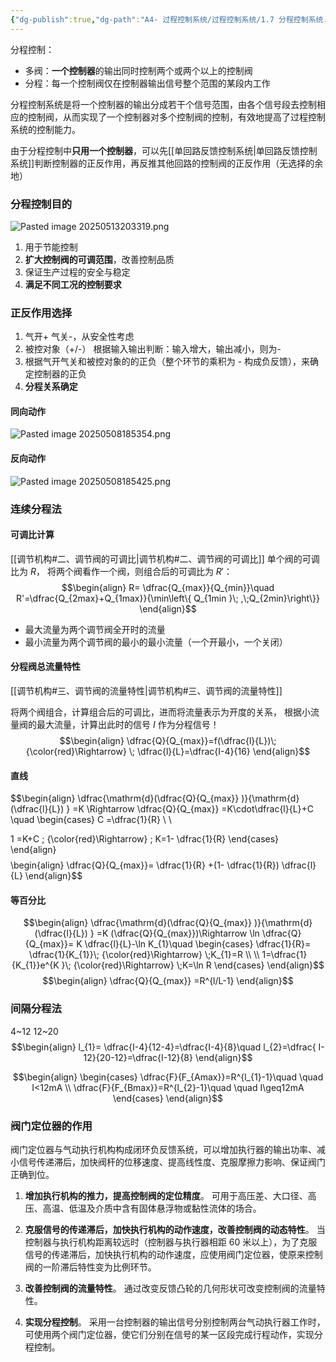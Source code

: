 ```yaml
---
{"dg-publish":true,"dg-path":"A4- 过程控制系统/过程控制系统/1.7 分程控制系统.md","permalink":"/A4- 过程控制系统/过程控制系统/1.7 分程控制系统/","dgPassFrontmatter":true,"noteIcon":"","created":"2025-04-14T09:45:53.000+08:00","updated":"2025-08-02T10:36:28.539+08:00"}
---
```



分程控制：
- 多阀：**一个控制器**的输出同时控制两个或两个以上的控制阀
- 分程：每一个控制阀仅在控制器输出信号整个范围的某段内工作

分程控制系统是将一个控制器的输出分成若干个信号范围，由各个信号段去控制相应的控制阀，从而实现了一个控制器对多个控制阀的控制，有效地提高了过程控制系统的控制能力。

由于分程控制中**只用一个控制器**，可以先[[单回路反馈控制系统\|单回路反馈控制系统]]判断控制器的正反作用，再反推其他回路的控制阀的正反作用（无选择的余地）

### 分程控制目的
![Pasted image 20250513203319.png](/img/user/Photo%20Resources/Pasted%20image%2020250513203319.png)

1. 用于节能控制
2. **扩大控制阀的可调范围**，改善控制品质
3. 保证生产过程的安全与稳定
4. **满足不同工况的控制要求**

### 正反作用选择
1. 气开+ 气关-，从安全性考虑
2. 被控对象（+/-）    根据输入输出判断：输入增大，输出减小，则为- 
3. 根据气开气关和被控对象的的正负（整个环节的乘积为 -  构成负反馈），来确定控制器的正负
4. **分程关系确定**


#### 同向动作
![Pasted image 20250508185354.png](/img/user/Photo%20Resources/Pasted%20image%2020250508185354.png)

#### 反向动作
![Pasted image 20250508185425.png](/img/user/Photo%20Resources/Pasted%20image%2020250508185425.png)


### 连续分程法
#### 可调比计算
[[调节机构#二、调节阀的可调比\|调节机构#二、调节阀的可调比]]
单个阀的可调比为 $R$， 将两个阀看作一个阀，则组合后的可调比为 $R'$：
$$\begin{align}
R= \dfrac{Q_{max}}{Q_{min}}\quad  R'=\dfrac{Q_{2max}+Q_{1max}}{\min\left\{ Q_{1min }\; ,\;Q_{2min}\right\}}
\end{align}$$

- 最大流量为两个调节阀全开时的流量
- 最小流量为两个调节阀的最小的最小流量（一个开最小，一个关闭）

#### 分程阀总流量特性
[[调节机构#三、调节阀的流量特性\|调节机构#三、调节阀的流量特性]]

将两个阀组合，计算组合后的可调比，进而将流量表示为开度的关系，
根据小流量阀的最大流量，计算出此时的信号 $I$ 作为分程信号！ 
$$\begin{align}
\dfrac{Q}{Q_{max}}=f(\dfrac{l}{L})\; {\color{red}\Rightarrow} \;  \dfrac{l}{L}=\dfrac{I-4}{16}
\end{align}$$


#### 直线
$$\begin{align}
\dfrac{\mathrm{d}(\dfrac{Q}{Q_{max}} )}{\mathrm{d} (\dfrac{l}{L}) }  =K \Rightarrow \dfrac{Q}{Q_{max}} =K\cdot\dfrac{l}{L}+C \quad \begin{cases}
C =\dfrac{1}{R} \\ \\

1 =K+C \; {\color{red}\Rightarrow} \; K=1- \dfrac{1}{R}
\end{cases}
\end{align}$$
$$\begin{align}
\dfrac{Q}{Q_{max}}= \dfrac{1}{R} +(1- \dfrac{1}{R}) \dfrac{l}{L}
\end{align}$$


#### 等百分比
$$\begin{align}
\dfrac{\mathrm{d}(\dfrac{Q}{Q_{max}} )}{\mathrm{d} (\dfrac{l}{L}) }  =K (\dfrac{Q}{Q_{max}})\Rightarrow \ln \dfrac{Q}{Q_{max}}= K \dfrac{l}{L}-\ln K_{1}\quad \begin{cases}
\dfrac{1}{R}= \dfrac{1}{K_{1}}\; {\color{red}\Rightarrow} \;K_{1}=R \\
 \\
 1=\dfrac{1}{K_{1}}e^{K  }\; {\color{red}\Rightarrow} \;K=\ln R
\end{cases}
\end{align}$$
$$\begin{align}
\dfrac{Q}{Q_{max}} =R^{l/L-1}
\end{align}$$

### 间隔分程法
4~12   12~20
$$\begin{align}
l_{1}= \dfrac{I-4}{12-4}=\dfrac{I-4}{8}\quad l_{2}=\dfrac{ I-12}{20-12}=\dfrac{I-12}{8}
\end{align}$$

$$\begin{align}
\begin{cases}
\dfrac{F}{F_{Amax}}=R^{l_{1}-1}\quad \quad  I<12mA \\
 \dfrac{F}{F_{Bmax}}=R^{l_{2}-1}\quad \quad  I\geq12mA 
\end{cases}
\end{align}$$


### 阀门定位器的作用
阀门定位器与气动执行机构构成闭环负反馈系统，可以增加执行器的输出功率、减小信号传递滞后，加快阀杆的位移速度、提高线性度、克服摩擦力影响、保证阀门正确到位。

1. **增加执行机构的推力，提高控制阀的定位精度**。
	可用于高压差、大口径、高压、高温、低温及介质中含有固体悬浮物或黏性流体的场合。
2. **克服信号的传递滞后，加快执行机构的动作速度，改善控制阀的动态特性**。
	当控制器与执行机构距离较远时（控制器与执行器相距 60 米以上），为了克服信号的传递滞后，加快执行机构的动作速度，应使用阀门定位器，使原来控制阀的一阶滞后特性变为比例环节。

3. **改善控制阀的流量特性**。
	通过改变反馈凸轮的几何形状可改变控制阀的流量特性。

4. **实现分程控制**。
	采用一台控制器的输出信号分别控制两台气动执行器工作时，可使用两个阀门定位器，使它们分别在信号的某一区段完成行程动作，实现分程控制。


